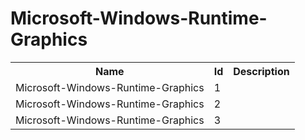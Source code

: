 # Microsoft-Windows-Runtime-Graphics

<table>
<colgroup><col/><col/><col/></colgroup>
<tr><th>Name</th><th>Id</th><th>Description</th></tr>
<tr><td>Microsoft-Windows-Runtime-Graphics</td><td>1</td><td></td></tr>
<tr><td>Microsoft-Windows-Runtime-Graphics</td><td>2</td><td></td></tr>
<tr><td>Microsoft-Windows-Runtime-Graphics</td><td>3</td><td></td></tr>
</table>

